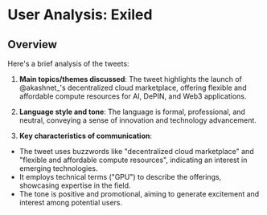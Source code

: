# User Analysis: Exiled

## Overview

Here's a brief analysis of the tweets:

1. **Main topics/themes discussed**: The tweet highlights the launch of @akashnet_'s decentralized cloud marketplace, offering flexible and affordable compute resources for AI, DePIN, and Web3 applications.

2. **Language style and tone**: The language is formal, professional, and neutral, conveying a sense of innovation and technology advancement.

3. **Key characteristics of communication**:
- The tweet uses buzzwords like "decentralized cloud marketplace" and "flexible and affordable compute resources", indicating an interest in emerging technologies.
- It employs technical terms ("GPU") to describe the offerings, showcasing expertise in the field.
- The tone is positive and promotional, aiming to generate excitement and interest among potential users.